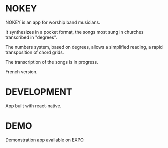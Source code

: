 # NOKEY

NOKEY is an app for worship band musicians.

It synthesizes in a pocket format, the songs most sung in churches transcribed in "degrees".

The numbers system, based on degrees, allows a simplified reading, a rapid transposition of chord grids.

The transcription of the songs is in progress.

French version.

# DEVELOPMENT

App built with react-native.

# DEMO

Demonstration app available on <a href="https://expo.io/@vandr/projects/nokey">EXPO</a>

<blockquote class="imgur-embed-pub" lang="en" data-id="a/nZg0dUO" data-context="false" ><a href="//imgur.com/a/nZg0dUO"></a></blockquote><script async src="//s.imgur.com/min/embed.js" charset="utf-8"></script>
